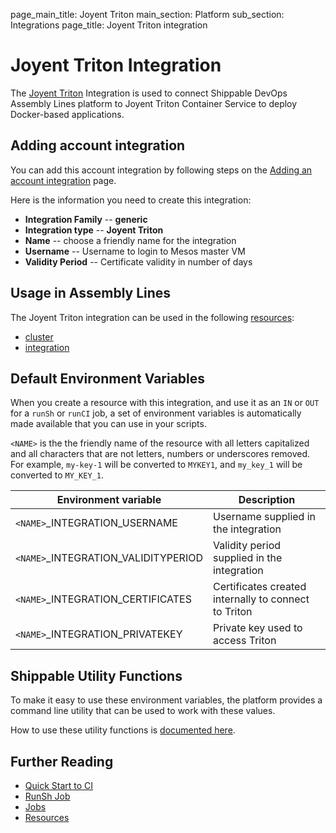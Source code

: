 page_main_title: Joyent Triton
main_section: Platform
sub_section: Integrations
page_title: Joyent Triton integration

# Joyent Triton Integration

The [Joyent Triton](https://www.joyent.com/triton/compute) Integration is used to connect Shippable DevOps Assembly Lines platform to Joyent Triton Container Service to deploy Docker-based applications.

## Adding account integration

You can add this account integration by following steps on the [Adding an account integration](/platform/management/integrations/#adding-an-account-integration) page.

Here is the information you need to create this integration:

* **Integration Family** -- **generic**
* **Integration type** -- **Joyent Triton**
* **Name** -- choose a friendly name for the integration
* **Username** -- Username to login to Mesos master VM
* **Validity Period** -- Certificate validity in number of days

## Usage in Assembly Lines

The Joyent Triton integration can be used in the following [resources](/platform/workflow/resource/overview/):

* [cluster](/platform/workflow/resource/cluster)
* [integration](/platform/workflow/resource/integration)

## Default Environment Variables
When you create a resource with this integration, and use it as an `IN` or `OUT` for a `runSh` or `runCI` job, a set of environment variables is automatically made available that you can use in your scripts.

`<NAME>` is the the friendly name of the resource with all letters capitalized and all characters that are not letters, numbers or underscores removed. For example, `my-key-1` will be converted to `MYKEY1`, and `my_key_1` will be converted to `MY_KEY_1`.

| Environment variable						| Description      |
| ------			 							|----------------- |
| `<NAME>`\_INTEGRATION\_USERNAME			| Username supplied in the integration |
| `<NAME>`\_INTEGRATION\_VALIDITYPERIOD | Validity period supplied in the integration |
| `<NAME>`\_INTEGRATION\_CERTIFICATES   | Certificates created internally to connect to Triton |
| `<NAME>`\_INTEGRATION\_PRIVATEKEY		| Private key used to access Triton |

## Shippable Utility Functions
To make it easy to use these environment variables, the platform provides a command line utility that can be used to work with these values.

How to use these utility functions is [documented here](/platform/tutorial/workflow/using-shipctl).

## Further Reading
* [Quick Start to CI](/getting-started/ci-sample)
* [RunSh Job](/platform/workflow/job/runsh)
* [Jobs](/platform/workflow/job/overview)
* [Resources](/platform/workflow/resource/overview)
